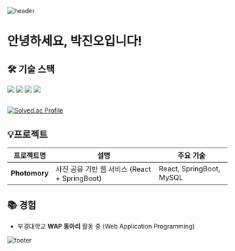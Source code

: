 ![header](https://capsule-render.vercel.app/api?type=waving&color=gradient&customColorList=0,89CFF0,4682B4&height=120&section=header)
#  안녕하세요, 박진오입니다!

## 🛠️ 기술 스택
 ![](https://img.shields.io/badge/JavaScript-F7DF1E?style=for-the-badge&logo=JavaScript&logoColor=white)
 ![]( https://img.shields.io/badge/C%2B%2B-00599C?style=for-the-badge&logo=c%2B%2B&logoColor=white)
 ![](https://img.shields.io/badge/React-20232A?style=for-the-badge&logo=react&logoColor=61DAFB)
 ![](https://img.shields.io/badge/React_Query-FF4154?style=for-the-badge&logo=react-query&logoColor=white)

## 
[![Solved.ac Profile](http://mazassumnida.wtf/api/v2/generate_badge?boj=jinoh1030)](https://solved.ac/백준아이디/)


## 💡프로젝트

| 프로젝트명 | 설명 | 주요 기술 |
| ---------- | ---- | -------- |
| **Photomory** | 사진 공유 기반 웹 서비스 (React + SpringBoot) | React, SpringBoot, MySQL |

## 📚 경험
- 부경대학교 **WAP 동아리** 활동 중 (Web Application Programming)


![footer](https://capsule-render.vercel.app/api?type=waving&color=gradient&customColorList=0,89CFF0,4682B4&height=120&section=footer&flip=true)
